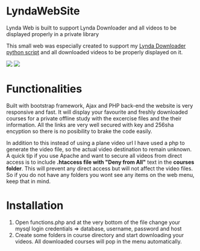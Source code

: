 # LyndaWebSite
Lynda Web is built to support Lynda Downloader and all videos to be displayed properly in a private library 

This small web was especially created to support my <a href="https://github.com/r00tmebaby/Lynda_Downloader">Lynda Downloader python script</a> and all downloaded videos to be properly displayed on it.

<image src="https://i.gyazo.com/9c01bc69a8d90dcba2b0d6064b32230f.png"/>

<image src="https://i.ibb.co/d2x95Y9/1.png"/>

# Functionalities
Built with bootstrap framework, Ajax and PHP back-end the website is very responsive and fast. It will display your favourite and freshly downloaded courses for a private offline study with the excercise files and the their information.
All the links are very well secured with key and 256sha encyption so there is no posibility to brake the code easily. 

In addition to this instead of using a plane video url I have used a php to generate the video file, so the actual video destination to remain unknown.
A quick tip if you use Apache and want to secure all videos from direct access is to include <b>.htaccess file with "Deny from All"</b> text in the <b>courses folder</b>. This will prevent any direct access but will not affect the video files.
So if you do not have any folders you wont see any items on the web menu, keep that in mind.

# Installation
1. Open functions.php and at the very bottom of the file change your mysql login credentials => database, username, password and host
2. Create some folders in course directory and start downloading your videos. All downloaded courses will pop in the menu automatically.

